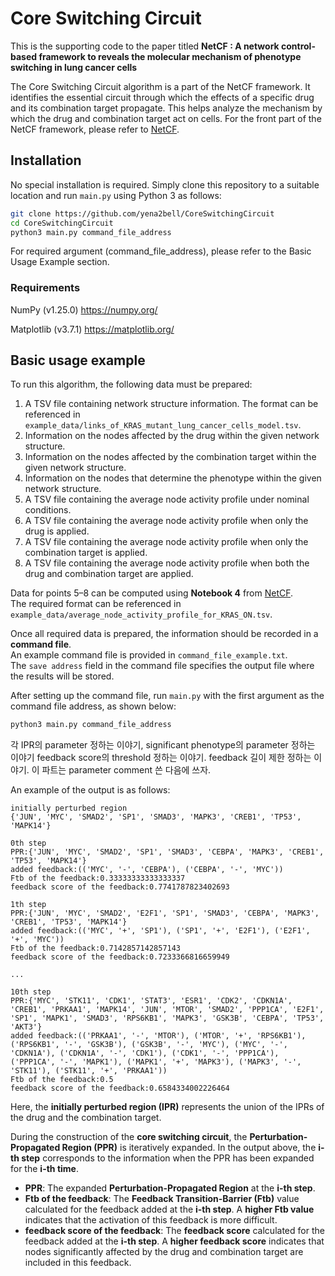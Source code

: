 # Core Switching Circuit
This is the supporting code to the paper titled **NetCF : A network control-based framework to reveals the molecular mechanism of phenotype switching in lung cancer cells**

The Core Switching Circuit algorithm is a part of the NetCF framework. It identifies the essential circuit through which the effects of a specific drug and its combination target propagate. This helps analyze the mechanism by which the drug and combination target act on cells. For the front part of the NetCF framework, please refer to [NetCF](https://github.com/namheee/NetCF).  


## Installation
No special installation is required. Simply clone this repository to a suitable location and run `main.py` using Python 3 as follows: 

```bash
git clone https://github.com/yena2bell/CoreSwitchingCircuit
cd CoreSwitchingCircuit
python3 main.py command_file_address
```

For required argument (command_file_address), please refer to the Basic Usage Example section.

### Requirements
NumPy (v1.25.0) https://numpy.org/

Matplotlib (v3.7.1) https://matplotlib.org/

## Basic usage example
To run this algorithm, the following data must be prepared:  

1. A TSV file containing network structure information. The format can be referenced in `example_data/links_of_KRAS_mutant_lung_cancer_cells_model.tsv`.  
2. Information on the nodes affected by the drug within the given network structure.  
3. Information on the nodes affected by the combination target within the given network structure.  
4. Information on the nodes that determine the phenotype within the given network structure.  
5. A TSV file containing the average node activity profile under nominal conditions.  
6. A TSV file containing the average node activity profile when only the drug is applied.  
7. A TSV file containing the average node activity profile when only the combination target is applied.  
8. A TSV file containing the average node activity profile when both the drug and combination target are applied.  

Data for points 5–8 can be computed using **Notebook 4** from [NetCF](https://github.com/namheee/NetCF).  
The required format can be referenced in `example_data/average_node_activity_profile_for_KRAS_ON.tsv`.  

Once all required data is prepared, the information should be recorded in a **command file**.  
An example command file is provided in `command_file_example.txt`.  
The `save address` field in the command file specifies the output file where the results will be stored.  

After setting up the command file, run `main.py` with the first argument as the command file address, as shown below:  

```bash
python3 main.py command_file_address
```

각 IPR의 parameter 정하는 이야기,
significant phenotype의 parameter 정하는 이야기
feedback score의 threshold 정하는 이야기.
feedback 길이 제한 정하는 이야기.
이 파트는 parameter comment 쓴 다음에 쓰자.


An example of the output is as follows: 

```
initially perturbed region
{'JUN', 'MYC', 'SMAD2', 'SP1', 'SMAD3', 'MAPK3', 'CREB1', 'TP53', 'MAPK14'}

0th step
PPR:{'JUN', 'MYC', 'SMAD2', 'SP1', 'SMAD3', 'CEBPA', 'MAPK3', 'CREB1', 'TP53', 'MAPK14'}
added feedback:(('MYC', '-', 'CEBPA'), ('CEBPA', '-', 'MYC'))
Ftb of the feedback:0.33333333333333337
feedback score of the feedback:0.7741787823402693

1th step
PPR:{'JUN', 'MYC', 'SMAD2', 'E2F1', 'SP1', 'SMAD3', 'CEBPA', 'MAPK3', 'CREB1', 'TP53', 'MAPK14'}
added feedback:(('MYC', '+', 'SP1'), ('SP1', '+', 'E2F1'), ('E2F1', '+', 'MYC'))
Ftb of the feedback:0.7142857142857143
feedback score of the feedback:0.7233366816659949

...

10th step
PPR:{'MYC', 'STK11', 'CDK1', 'STAT3', 'ESR1', 'CDK2', 'CDKN1A', 'CREB1', 'PRKAA1', 'MAPK14', 'JUN', 'MTOR', 'SMAD2', 'PPP1CA', 'E2F1', 'SP1', 'MAPK1', 'SMAD3', 'RPS6KB1', 'MAPK3', 'GSK3B', 'CEBPA', 'TP53', 'AKT3'}
added feedback:(('PRKAA1', '-', 'MTOR'), ('MTOR', '+', 'RPS6KB1'), ('RPS6KB1', '-', 'GSK3B'), ('GSK3B', '-', 'MYC'), ('MYC', '-', 'CDKN1A'), ('CDKN1A', '-', 'CDK1'), ('CDK1', '-', 'PPP1CA'), ('PPP1CA', '-', 'MAPK1'), ('MAPK1', '+', 'MAPK3'), ('MAPK3', '-', 'STK11'), ('STK11', '+', 'PRKAA1'))
Ftb of the feedback:0.5
feedback score of the feedback:0.6584334002226464
```

Here, the **initially perturbed region (IPR)** represents the union of the IPRs of the drug and the combination target.  

During the construction of the **core switching circuit**, the **Perturbation-Propagated Region (PPR)** is iteratively expanded. In the output above, the **i-th step** corresponds to the information when the PPR has been expanded for the **i-th time**.  

- **PPR**: The expanded **Perturbation-Propagated Region** at the **i-th step**.  
- **Ftb of the feedback**: The **Feedback Transition-Barrier (Ftb)** value calculated for the feedback added at the **i-th step**. A **higher Ftb value** indicates that the activation of this feedback is more difficult.  
- **feedback score of the feedback**: The **feedback score** calculated for the feedback added at the **i-th step**. A **higher feedback score** indicates that nodes significantly affected by the drug and combination target are included in this feedback.  


